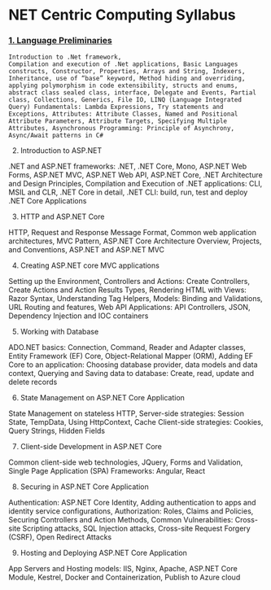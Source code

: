# NET Centric Computing Syllabus

### [1. Language Preliminaries](unit-1.md)

    Introduction to .Net framework,
    Compilation and execution of .Net applications, Basic Languages constructs, Constructor, Properties, Arrays and String, Indexers, Inheritance, use of “base” keyword, Method hiding and overriding, applying polymorphism in code extensibility, structs and enums, abstract class sealed class, interface, Delegate and Events, Partial class, Collections, Generics, File IO, LINQ (Language Integrated Query) Fundamentals: Lambda Expressions, Try statements and Exceptions, Attributes: Attribute Classes, Named and Positional Attribute Parameters, Attribute Targets, Specifying Multiple Attributes, Asynchronous Programming: Principle of Asynchrony, Async/Await patterns in C#

2. Introduction to ASP.NET

.NET and ASP.NET frameworks: .NET, .NET Core, Mono, ASP.NET Web Forms, ASP.NET MVC, ASP.NET Web API, ASP.NET Core, .NET Architecture and Design Principles, Compilation and Execution of .NET applications: CLI, MSIL and CLR, .NET Core in detail, .NET CLI: build, run, test and deploy .NET Core Applications

3. HTTP and ASP.NET Core

HTTP, Request and Response Message Format, Common web application architectures, MVC Pattern, ASP.NET Core Architecture Overview, Projects, and Conventions, ASP.NET and ASP.NET MVC

4. Creating ASP.NET core MVC applications

Setting up the Environment, Controllers and Actions: Create Controllers, Create Actions and Action Results Types, Rendering HTML with Views: Razor Syntax, Understanding Tag Helpers, Models: Binding and Validations, URL Routing and features, Web API Applications: API Controllers, JSON, Dependency Injection and IOC containers

5. Working with Database

ADO.NET basics: Connection, Command, Reader and Adapter classes, Entity Framework (EF) Core, Object-Relational Mapper (ORM), Adding EF Core to an application: Choosing database provider, data models and data context, Querying and Saving data to database: Create, read, update and delete records

6. State Management on ASP.NET Core Application

State Management on stateless HTTP, Server-side strategies: Session State, TempData, Using HttpContext, Cache Client-side strategies: Cookies, Query Strings, Hidden Fields

7. Client-side Development in ASP.NET Core

Common client-side web technologies, JQuery, Forms and Validation, Single Page Application (SPA) Frameworks: Angular, React

8. Securing in ASP.NET Core Application

Authentication: ASP.NET Core Identity, Adding authentication to apps and identity service configurations, Authorization: Roles, Claims and Policies, Securing Controllers and Action Methods, Common Vulnerabilities: Cross-site Scripting attacks, SQL Injection attacks, Cross-site Request Forgery (CSRF), Open Redirect Attacks

9. Hosting and Deploying ASP.NET Core Application

App Servers and Hosting models: IIS, Nginx, Apache, ASP.NET Core Module, Kestrel, Docker and Containerization, Publish to Azure cloud
